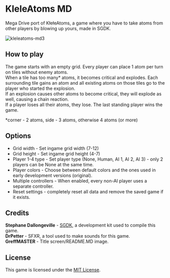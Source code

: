 # KleleAtoms MD

Mega Drive port of KłełeAtoms, a game where you have to take atoms from other players by blowing up yours, made in SGDK.  

![kleleatoms-md3](https://user-images.githubusercontent.com/72660447/185236242-6d2cb012-f4cf-4e31-9306-1399067d41bd.png)

## How to play

The game starts with an empty grid. Every player can place 1 atom per turn on tiles without enemy atoms.  
When a tile has too many* atoms, it becomes critical and explodes. Each surrounding tile gains an atom and all existing atoms on those tiles go to the player who started the explosion.  
If an explosion causes other atoms to become critical, they will explode as well, causing a chain reaction.  
If a player loses all their atoms, they lose. The last standing player wins the game.  
  
\*corner - 2 atoms, side - 3 atoms, otherwise 4 atoms (or more)  

## Options
- Grid width - Set ingame grid width (7-12)  
- Grid height - Set ingame grid height (4-7)  
- Player 1-4 type - Set player type (None, Human, AI 1, AI 2, AI 3) - only 2 players can be None at the same time.  
- Player colors - Choose between default colors and the ones used in early development versions (original).  
- Multiple controllers - When enabled, every non-AI player uses a separate controller.  
- Reset settings - completely reset all data and remove the saved game if it exists.  

## Credits  
**Stephane Dallongeville** - [SGDK](https://github.com/Stephane-D/sgdk), a development kit used to compile this game.  
**DrPetter** - SFXR, a tool used to make sounds for this game.  
**GreffMASTER** - Title screen/README.MD image.

## License
This game is licensed under the [MIT License](https://github.com/Nightwolf-47/KleleAtoms-MD/blob/master/LICENSE).  
